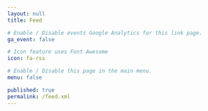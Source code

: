 ```yaml
---
layout: null
title: Feed

# Enable / Disable events Google Analytics for this link page.
ga_event: false

# Icon feature uses Font Awesome
icon: fa-rss

# Enable / Disable this page in the main menu.
menu: false

published: true
permalink: /feed.xml
---
```

